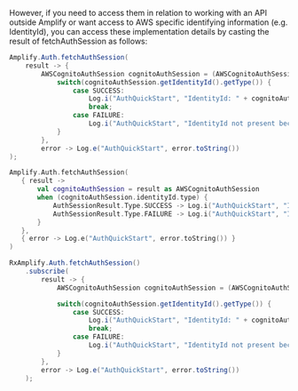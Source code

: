 However, if you need to access them in relation to working with an API outside Amplify or want access to AWS specific identifying information (e.g. IdentityId),
you can access these implementation details by casting the result of fetchAuthSession as follows:  

<amplify-block-switcher>
<amplify-block name="Java">

```java
Amplify.Auth.fetchAuthSession(
    result -> {
        AWSCognitoAuthSession cognitoAuthSession = (AWSCognitoAuthSession) result;
            switch(cognitoAuthSession.getIdentityId().getType()) {
                case SUCCESS:
                    Log.i("AuthQuickStart", "IdentityId: " + cognitoAuthSession.getIdentityId().getValue());
                    break;
                case FAILURE:
                    Log.i("AuthQuickStart", "IdentityId not present because: " + cognitoAuthSession.getIdentityId().getError().toString());
            }
        },
        error -> Log.e("AuthQuickStart", error.toString())
);
```

</amplify-block>
<amplify-block name="Kotlin">

 ```kotlin
Amplify.Auth.fetchAuthSession(
    { result ->
        val cognitoAuthSession = result as AWSCognitoAuthSession
        when (cognitoAuthSession.identityId.type) {
            AuthSessionResult.Type.SUCCESS -> Log.i("AuthQuickStart", "IdentityId: " + cognitoAuthSession.identityId.value)
            AuthSessionResult.Type.FAILURE -> Log.i("AuthQuickStart", "IdentityId not present because: " + cognitoAuthSession.identityId.error.toString())
        }
    },
    { error -> Log.e("AuthQuickStart", error.toString()) }
)
```

</amplify-block>
<amplify-block name="RxJava">

```java
RxAmplify.Auth.fetchAuthSession()
    .subscribe(
        result -> {
            AWSCognitoAuthSession cognitoAuthSession = (AWSCognitoAuthSession) result;

            switch(cognitoAuthSession.getIdentityId().getType()) {
                case SUCCESS:
                    Log.i("AuthQuickStart", "IdentityId: " + cognitoAuthSession.getIdentityId().getValue());
                    break;
                case FAILURE:
                    Log.i("AuthQuickStart", "IdentityId not present because: " + cognitoAuthSession.getIdentityId().getError().toString());
            }
        },
        error -> Log.e("AuthQuickStart", error.toString())
    );
```

</amplify-block>
</amplify-block-switcher>
